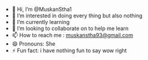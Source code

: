 - 👋 Hi, I’m @MuskanStha1
- 👀 I’m interested in doing every thing but also nothing
- 🌱 I’m currently learning  
- 💞️ I’m looking to collaborate on to help me learn
- 📫 How to reach me : muskanstha93@gmail.com
- 😄 Pronouns: She
- ⚡ Fun fact: i have nothing fun to say wow right

<!---
MuskanStha1/MuskanStha1 is a ✨ special ✨ repository because its `README.md` (this file) appears on your GitHub profile.
You can click the Preview link to take a look at your changes.
--->
